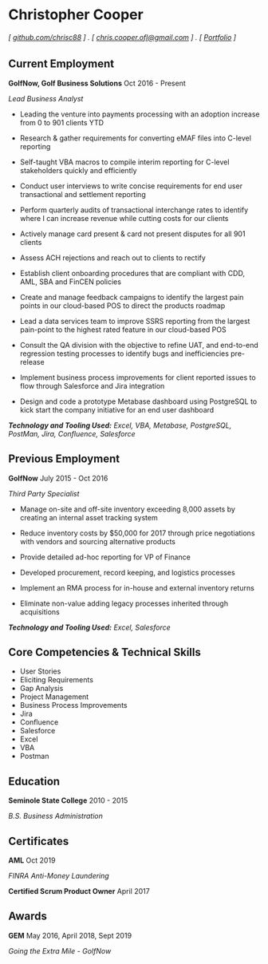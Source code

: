 Christopher Cooper
======
 
###### [ [github.com/chrisc88](https://chrisc88.github.io/Resume) ] . [ [chris.cooper.ofl@gmail.com](mailto:chris.cooper.ofl@gmail.com) ] . [ [Portfolio](https://chrisc88.github.io/Portfolio) ]


Current Employment
---------
**GolfNow, Golf Business Solutions** Oct 2016 - Present

*Lead Business Analyst*

- Leading the venture into payments processing with an adoption increase
from 0 to 901 clients YTD

- Research & gather requirements for converting eMAF files into C-level
reporting

- Self-taught VBA macros to compile interim reporting for C-level stakeholders
quickly and efficiently

- Conduct user interviews to write concise requirements for end user
transactional and settlement reporting

- Perform quarterly audits of transactional interchange rates to identify where I
can increase revenue while cutting costs for our clients

- Actively manage card present & card not present disputes for all 901 clients

- Assess ACH rejections and reach out to clients to rectify

- Establish client onboarding procedures that are compliant with CDD, AML, SBA and FinCEN policies

- Create and manage feedback campaigns to identify the largest pain points in our cloud-based POS to direct the products roadmap

- Lead a data services team to improve SSRS reporting from the largest pain-point to the highest rated feature in our cloud-based POS

- Consult the QA division with the objective to refine UAT, and end-to-end regression testing processes to identify bugs and inefficiencies pre-release

- Implement business process improvements for client reported issues to flow through Salesforce and Jira integration

- Design and code a prototype Metabase dashboard using PostgreSQL to kick start the company initiative for an end user dashboard

**_Technology and Tooling Used:_** _Excel, VBA, Metabase, PostgreSQL, PostMan, Jira, Confluence, Salesforce_


Previous Employment
---------
**GolfNow** July 2015 - Oct 2016

*Third Party Specialist*

- Manage on-site and off-site inventory exceeding 8,000 assets by creating an internal asset tracking system

- Reduce inventory costs by $50,000 for 2017 through price negotiations with vendors and sourcing alternative products

- Provide detailed ad-hoc reporting for VP of Finance

- Developed procurement, record keeping, and logistics processes

- Implement an RMA process for in-house and external inventory returns

- Eliminate non-value adding legacy processes inherited through acquisitions

**_Technology and Tooling Used:_** _Excel, Salesforce_


Core Competencies & Technical Skills
---------

- User Stories
- Eliciting Requirements
- Gap Analysis
- Project Management
- Business Process Improvements
- Jira
- Confluence
- Salesforce
- Excel
- VBA
- Postman


Education
---------
**Seminole State College** 2010 - 2015

_B.S. Business Administration_


Certificates
------
**AML** Oct 2019

_FINRA Anti-Money Laundering_

**Certified Scrum Product Owner** April 2017


Awards
------
**GEM** May 2016, April 2018, Sept 2019

_Going the Extra Mile - GolfNow_


